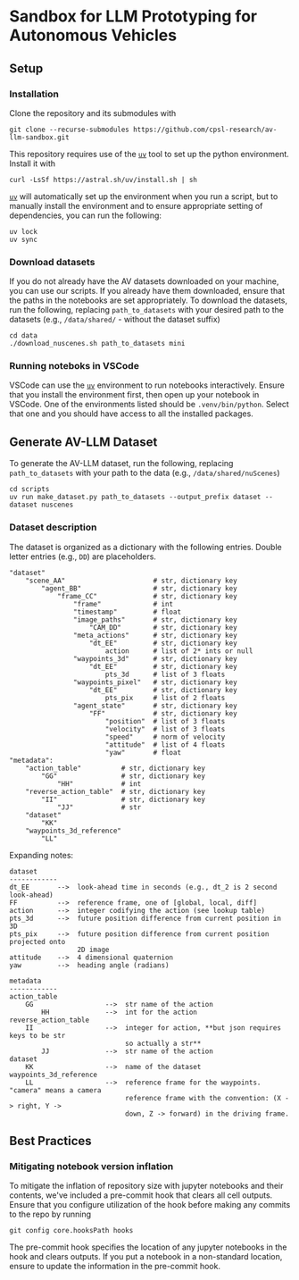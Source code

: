 # Sandbox for LLM Prototyping for Autonomous Vehicles

## Setup

### Installation

Clone the repository and its submodules with

```
git clone --recurse-submodules https://github.com/cpsl-research/av-llm-sandbox.git
```

This repository requires use of the [`uv`][uv] tool to set up the python environment. Install it with

```
curl -LsSf https://astral.sh/uv/install.sh | sh
```

[`uv`][uv] will automatically set up the environment when you run a script, but to manually install the environment and to ensure appropriate setting of dependencies, you can run the following:

```
uv lock
uv sync
```

### Download datasets

If you do not already have the AV datasets downloaded on your machine, you can use our scripts. If you already have them downloaded, ensure that the paths in the notebooks are set appropriately. To download the datasets, run the following, replacing `path_to_datasets` with your desired path to the datasets (e.g., `/data/shared/` - without the dataset suffix)

```
cd data
./download_nuscenes.sh path_to_datasets mini
```

### Running noteboks in VSCode

VSCode can use the [`uv`][uv] environment to run notebooks interactively. Ensure that you install the environment first, then open up your notebook in VSCode. One of the environments listed should be `.venv/bin/python`. Select that one and you should have access to all the installed packages.


## Generate AV-LLM Dataset

To generate the AV-LLM dataset, run the following, replacing `path_to_datasets` with your path to the data (e.g., `/data/shared/nuScenes`)

```
cd scripts
uv run make_dataset.py path_to_datasets --output_prefix dataset --dataset nuscenes
```

### Dataset description

The dataset is organized as a dictionary with the following entries. Double letter entries (e.g., `DD`) are placeholders. 

```
"dataset"
    "scene_AA"                      # str, dictionary key
        "agent_BB"                  # str, dictionary key
            "frame_CC"              # str, dictionary key
                "frame"             # int
                "timestamp"         # float
                "image_paths"       # str, dictionary key
                    "CAM_DD"        # str, dictionary key
                "meta_actions"      # str, dictionary key
                    "dt_EE"         # str, dictionary key
                        action      # list of 2* ints or null
                "waypoints_3d"      # str, dictionary key
                    "dt_EE"         # str, dictionary key
                        pts_3d      # list of 3 floats
                "waypoints_pixel"   # str, dictionary key
                    "dt_EE"         # str, dictionary key
                        pts_pix     # list of 2 floats
                "agent_state"       # str, dictionary key
                    "FF"            # str, dictionary key
                        "position"  # list of 3 floats
                        "velocity"  # list of 3 floats
                        "speed"     # norm of velocity
                        "attitude"  # list of 4 floats
                        "yaw"       # float
"metadata":
    "action_table"          # str, dictionary key
        "GG"                # str, dictionary key
            "HH"            # int
    "reverse_action_table"  # str, dictionary key
        "II"                # str, dictionary key
            "JJ"            # str
    "dataset"
        "KK"
    "waypoints_3d_reference"
        "LL"
```

Expanding notes:
```
dataset
------------
dt_EE       -->  look-ahead time in seconds (e.g., dt_2 is 2 second look-ahead)
FF          -->  reference frame, one of [global, local, diff]
action      -->  integer codifying the action (see lookup table)
pts_3d      -->  future position difference from current position in 3D
pts_pix     -->  future position difference from current position projected onto
                 2D image
attitude    -->  4 dimensional quaternion
yaw         -->  heading angle (radians)

metadata
------------
action_table
    GG                  -->  str name of the action
        HH              -->  int for the action 
reverse_action_table
    II                  -->  integer for action, **but json requires keys to be str
                             so actually a str**
        JJ              -->  str name of the action
dataset
    KK                  -->  name of the dataset
waypoints_3d_reference
    LL                  -->  reference frame for the waypoints. "camera" means a camera
                             reference frame with the convention: (X -> right, Y ->
                             down, Z -> forward) in the driving frame.
```

## Best Practices

### Mitigating notebook version inflation

To mitigate the inflation of repository size with jupyter notebooks and their contents, we've included a pre-commit hook that clears all cell outputs. Ensure that you configure utilization of the hook before making any commits to the repo by running

```
git config core.hooksPath hooks
```

The pre-commit hook specifies the location of any jupyter notebooks in the hook and clears outputs. If you put a notebook in a non-standard location, ensure to update the information in the pre-commit hook.


[uv]: https://docs.astral.sh/uv